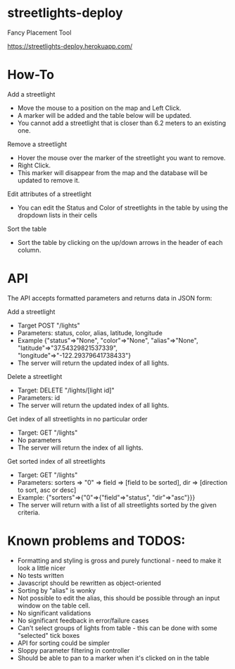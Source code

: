 # streetlights-deploy
Fancy Placement Tool

https://streetlights-deploy.herokuapp.com/

# How-To

Add a streetlight
 - Move the mouse to a position on the map and Left Click.  
 - A marker will be added and the table below will be updated.
 - You cannot add a streetlight that is closer than 6.2 meters to an existing one.
 
Remove a streetlight
 - Hover the mouse over the marker of the streetlight you want to remove.
 - Right Click.
 - This marker will disappear from the map and the database will be updated to remove it.

Edit attributes of a streetlight
 - You can edit the Status and Color of streetlights in the table by using the dropdown lists in their cells
 
Sort the table
 - Sort the table by clicking on the up/down arrows in the header of each column.

# API

The API accepts formatted parameters and returns data in JSON form:

Add a streetlight
 - Target POST "/lights"
 - Parameters: status, color, alias, latitude, longitude
 - Example {"status"=>"None", "color"=>"None", "alias"=>"None", "latitude"=>"37.54329821537339", "longitude"=>"-122.29379641738433"}
 - The server will return the updated index of all lights.
 
Delete a streetlight
 - Target: DELETE "/lights/[light id]"
 - Parameters: id
 - The server will return the updated index of all lights.
 
 
Get index of all streetlights in no particular order
 - Target: GET "/lights"
 - No parameters 
 - The server will return the index of all lights.

Get sorted index of all streetlights
 - Target: GET "/lights"
 - Parameters: sorters => "0" => field => [field to be sorted], dir => [direction to sort, asc or desc]
 - Example: {"sorters"=>{"0"=>{"field"=>"status", "dir"=>"asc"}}}
 - The server will return with a list of all streetlights sorted by the given criteria.

# Known problems and TODOS:

 - Formatting and styling is gross and purely functional - need to make it look a little nicer
 - No tests written
 - Javascript should be rewritten as object-oriented
 - Sorting by "alias" is wonky
 - Not possible to edit the alias, this should be possible through an input window on the table cell.
 - No significant validations
 - No significant feedback in error/failure cases
 - Can't select groups of lights from table - this can be done with some "selected" tick boxes
 - API for sorting could be simpler
 - Sloppy parameter filtering in controller
 - Should be able to pan to a marker when it's clicked on in the table
